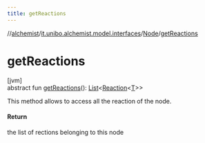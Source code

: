 ```yaml
---
title: getReactions
---
```

//[alchemist](../../../index.html)/[it.unibo.alchemist.model.interfaces](../index.html)/[Node](index.html)/[getReactions](get-reactions.html)



# getReactions



[jvm]\
abstract fun [getReactions](get-reactions.html)(): [List](https://docs.oracle.com/javase/8/docs/api/java/util/List.html)<[Reaction](../-reaction/index.html)<[T](../../it.unibo.alchemist.core.interfaces/-scheduler/index.html)>>



This method allows to access all the reaction of the node.



#### Return



the list of rections belonging to this node




